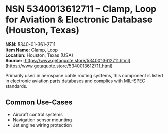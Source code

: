 # NSN 5340013612711 – Clamp, Loop for Aviation & Electronic Database (Houston, Texas)

**NSN:** 5340-01-361-2711  
**Item Name:** Clamp, Loop  
**Location:** Houston, Texas (USA)  
**Source:** [https://www.getaquote.store/5340013612711.html](https://www.getaquote.store/5340013612711.html)

Primarily used in aerospace cable routing systems, this component is listed in electronic aviation parts databases and complies with MIL-SPEC standards.

## Common Use-Cases
- Aircraft control systems
- Navigation sensor mounting
- Jet engine wiring protection
